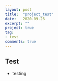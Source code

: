 ```yaml
---
layout: post
title:  "project_test"
date:   2020-09-26
excerpt: ""
project: true
tag:
- test
comments: true
---
```


## Test
* testing
